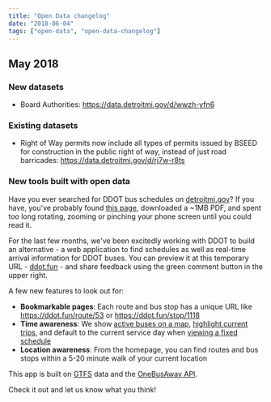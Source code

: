 ```yaml
---
title: "Open Data changelog"
date: "2018-06-04"
tags: ["open-data", "open-data-changelog"]
---
```


## May 2018

### New datasets

- Board Authorities: https://data.detroitmi.gov/d/wwzh-yfn6

### Existing datasets

- Right of Way permits now include all types of permits issued by BSEED for construction in the public right of way, instead of just road barricades: https://data.detroitmi.gov/d/rj7w-r8ts

### New tools built with open data

Have you ever searched for DDOT bus schedules on [detroitmi.gov](http://www.detroitmi.gov/)? If you have, you've probably found [this page](http://www.detroitmi.gov/How-Do-I/Locate-Transportation/Bus-Schedules), downloaded a ~1MB PDF, and spent too long rotating, zooming or pinching your phone screen until you could read it. 

For the last few months, we've been excitedly working with DDOT to build an alternative - a web application to find schedules as well as real-time arrival information for DDOT buses. You can preview it at this temporary URL - [ddot.fun](https://ddot.fun/) - and share feedback using the green comment button in the upper right.

A few new features to look out for:
- __Bookmarkable pages__: Each route and bus stop has a unique URL like https://ddot.fun/route/53 or https://ddot.fun/stop/1118
- __Time awareness__: We show [active buses on a map](https://ddot.fun/route/17), [highlight current trips](https://ddot.fun/stop/420/), and default to the current service day when [viewing a fixed schedule](https://ddot.fun/route/22/schedule)
- __Location awareness__: From the homepage, you can find routes and bus stops within a 5-20 minute walk of your current location

This app is built on [GTFS](https://data.detroitmi.gov/d/y62d-bvsz) data and the [OneBusAway API](http://developer.onebusaway.org/modules/onebusaway-application-modules/1.1.14/api/where/index.html).

Check it out and let us know what you think!

